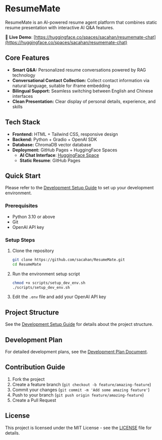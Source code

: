 # ResumeMate

ResumeMate is an AI-powered resume agent platform that combines static resume presentation with interactive AI Q&A features.

🚀 **Live Demo**: [https://huggingface.co/spaces/sacahan/resumemate-chat](https://huggingface.co/spaces/sacahan/resumemate-chat)

## Core Features

- **Smart Q&A:** Personalized resume conversations powered by RAG technology
- **Conversational Contact Collection:** Collect contact information via natural language, suitable for iframe embedding
- **Bilingual Support:** Seamless switching between English and Chinese interfaces
- **Clean Presentation:** Clear display of personal details, experience, and skills

## Tech Stack

- **Frontend:** HTML + Tailwind CSS, responsive design
- **Backend:** Python + Gradio + OpenAI SDK
- **Database:** ChromaDB vector database
- **Deployment:** GitHub Pages + HuggingFace Spaces
  - **AI Chat Interface**: [HuggingFace Space](https://huggingface.co/spaces/sacahan/resumemate-chat)
  - **Static Resume**: GitHub Pages

## Quick Start

Please refer to the [Development Setup Guide](DEVELOPMENT.md) to set up your development environment.

### Prerequisites

- Python 3.10 or above
- Git
- OpenAI API key

### Setup Steps

1. Clone the repository

   ```bash
   git clone https://github.com/sacahan/ResumeMate.git
   cd ResumeMate
   ```

2. Run the environment setup script

   ```bash
   chmod +x scripts/setup_dev_env.sh
   ./scripts/setup_dev_env.sh
   ```

3. Edit the `.env` file and add your OpenAI API key

## Project Structure

See the [Development Setup Guide](DEVELOPMENT.md) for details about the project structure.

## Development Plan

For detailed development plans, see the [Development Plan Document](plans/development_plan.md).

## Contribution Guide

1. Fork the project
2. Create a feature branch (`git checkout -b feature/amazing-feature`)
3. Commit your changes (`git commit -m 'Add some amazing feature'`)
4. Push to your branch (`git push origin feature/amazing-feature`)
5. Create a Pull Request

## License

This project is licensed under the MIT License - see the [LICENSE](LICENSE) file for details.
